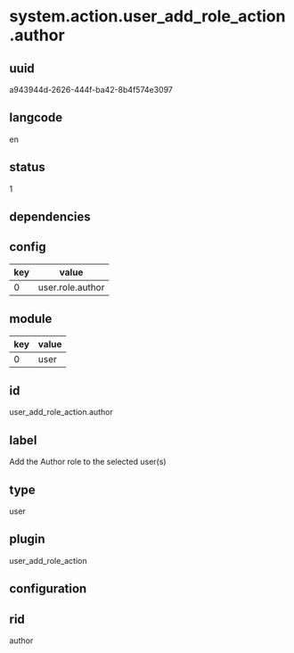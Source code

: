 # system.action.user_add_role_action.author

## uuid
a943944d-2626-444f-ba42-8b4f574e3097

## langcode
en

## status
1

## dependencies

## config
|key|value|
|-|-|
|0|user.role.author|


## module
|key|value|
|-|-|
|0|user|


## id
user_add_role_action.author

## label
Add the Author role to the selected user(s)

## type
user

## plugin
user_add_role_action

## configuration

## rid
author
